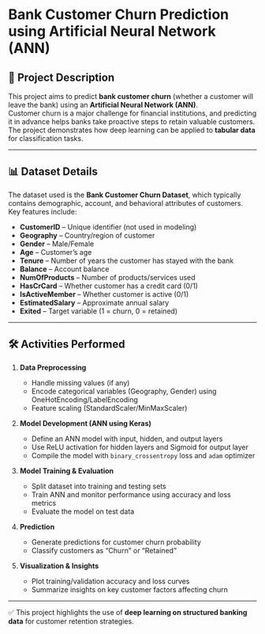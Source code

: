 # Bank Customer Churn Prediction using Artificial Neural Network (ANN)

## 📌 Project Description
This project aims to predict **bank customer churn** (whether a customer will leave the bank) using an **Artificial Neural Network (ANN)**.  
Customer churn is a major challenge for financial institutions, and predicting it in advance helps banks take proactive steps to retain valuable customers.  
The project demonstrates how deep learning can be applied to **tabular data** for classification tasks.  

---

## 📊 Dataset Details
The dataset used is the **Bank Customer Churn Dataset**, which typically contains demographic, account, and behavioral attributes of customers.  
Key features include:  
- **CustomerID** – Unique identifier (not used in modeling)  
- **Geography** – Country/region of customer  
- **Gender** – Male/Female  
- **Age** – Customer’s age  
- **Tenure** – Number of years the customer has stayed with the bank  
- **Balance** – Account balance  
- **NumOfProducts** – Number of products/services used  
- **HasCrCard** – Whether customer has a credit card (0/1)  
- **IsActiveMember** – Whether customer is active (0/1)  
- **EstimatedSalary** – Approximate annual salary  
- **Exited** – Target variable (1 = churn, 0 = retained)  

---

## 🛠️ Activities Performed
1. **Data Preprocessing**  
   - Handle missing values (if any)  
   - Encode categorical variables (Geography, Gender) using OneHotEncoding/LabelEncoding  
   - Feature scaling (StandardScaler/MinMaxScaler)  

2. **Model Development (ANN using Keras)**  
   - Define an ANN model with input, hidden, and output layers  
   - Use ReLU activation for hidden layers and Sigmoid for output layer  
   - Compile the model with `binary_crossentropy` loss and `adam` optimizer  

3. **Model Training & Evaluation**  
   - Split dataset into training and testing sets  
   - Train ANN and monitor performance using accuracy and loss metrics  
   - Evaluate the model on test data  

4. **Prediction**  
   - Generate predictions for customer churn probability  
   - Classify customers as “Churn” or “Retained”  

5. **Visualization & Insights**  
   - Plot training/validation accuracy and loss curves  
   - Summarize insights on key customer factors affecting churn  

---

✅ This project highlights the use of **deep learning on structured banking data** for customer retention strategies.  
